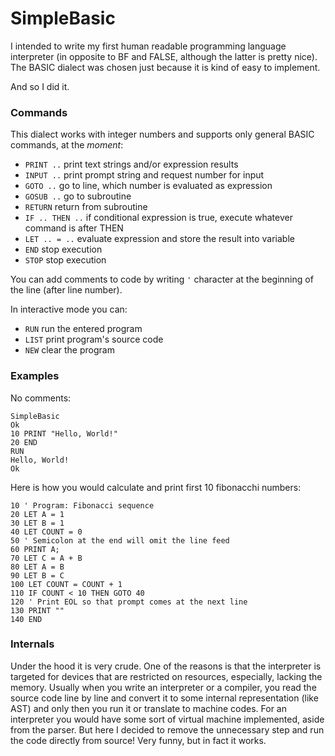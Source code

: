 # SimpleBasic

I intended to write my first human readable programming
language interpreter (in opposite to BF and FALSE, although
the latter is pretty nice).
The BASIC dialect was chosen just because it is kind of
easy to implement.

And so I did it.

### Commands

This dialect works with integer numbers and supports only
general BASIC commands, at the *moment*:

- `PRINT ..` print text strings and/or expression results
- `INPUT ..` print prompt string and request number for input
- `GOTO ..` go to line, which number is evaluated as expression
- `GOSUB ..` go to subroutine
- `RETURN` return from subroutine
- `IF .. THEN ..` if conditional expression is true, execute whatever command is after THEN
- `LET .. = ..` evaluate expression and store the result into variable
- `END` stop execution
- `STOP` stop execution

You can add comments to code by writing `'` character at the beginning
of the line (after line number).

In interactive mode you can:

- `RUN` run the entered program
- `LIST` print program's source code
- `NEW` clear the program

### Examples

No comments:
```
SimpleBasic
Ok
10 PRINT "Hello, World!"
20 END
RUN
Hello, World!
Ok
```

Here is how you would calculate and print first 10 fibonacchi numbers:
```
10 ' Program: Fibonacci sequence
20 LET A = 1
30 LET B = 1
40 LET COUNT = 0
50 ' Semicolon at the end will omit the line feed
60 PRINT A;
70 LET C = A + B
80 LET A = B
90 LET B = C
100 LET COUNT = COUNT + 1
110 IF COUNT < 10 THEN GOTO 40
120 ' Print EOL so that prompt comes at the next line
130 PRINT ""
140 END
```

### Internals

Under the hood it is very crude. One of the reasons is that
the interpreter is targeted for devices that are restricted
on resources, especially, lacking the memory.
Usually when you write an interpreter or a compiler, you
read the source code line by line and convert it to some
internal representation (like AST) and only then you run it
or translate to machine codes. For an interpreter you would
have some sort of virtual machine implemented, aside from the
parser.
But here I decided to remove the unnecessary step and run the
code directly from source! Very funny, but in fact it works.
